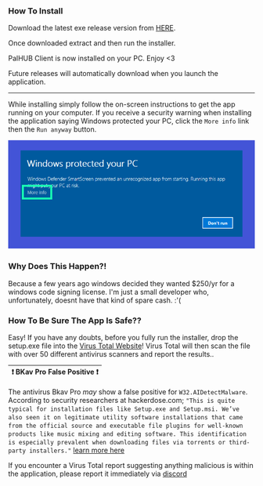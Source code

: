 
### How To Install
Download the latest exe release version from [HERE](https://github.com/Dekita/palhub-client/releases). 

Once downloaded extract and then run the installer.

PalHUB Client is now installed on your PC. Enjoy <3

Future releases will automatically download when you launch the application. 
<hr class="mt-1">

While installing simply follow the on-screen instructions to get the app running on your computer. If you receive a security warning when installing the application saying Windows protected your PC, click the `More info` link then the `Run anyway` button.
<div align="center">
    <img style="max-height: 256px; width: auto;" src="/resources/app-warning.png" title="app-warning-image" />
</div>


### Why Does This Happen?! 
Because a few years ago windows decided they wanted $250/yr for a windows code signing license. I'm just a small developer who, unfortunately, doesnt have that kind of spare cash. :'( 


### How To Be Sure The App Is Safe??
Easy! If you have any doubts, before you fully run the installer, drop the setup.exe file into the [Virus Total Website](https://www.virustotal.com)! Virus Total will then scan the file with over 50 different antivirus scanners and report the results.. 

| :exclamation: BKav Pro False Positive :exclamation: |
|---|
The antivirus Bkav Pro *may* show a false positive for `W32.AIDetectMalware`. According to security researchers at hackerdose.com; 
`"This is quite typical for installation files like Setup.exe and Setup.msi. We’ve also seen it on legitimate utility software installations that came from the official source and executable file plugins for well-known products like music mixing and editing software. This identification is especially prevalent when downloading files via torrents or third-party installers."` 
[learn more here](https://hackerdose.com/malware/w32-aidetectmalware-bkav-pro/)

If you encounter a Virus Total report suggesting anything malicious is within the application, please report it immediately via [discord](https://discord.gg/WyTdramBkm)
